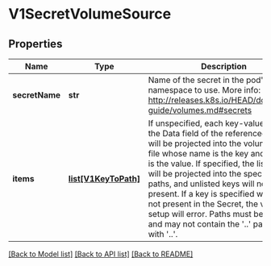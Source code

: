 # V1SecretVolumeSource

## Properties
Name | Type | Description | Notes
------------ | ------------- | ------------- | -------------
**secretName** | **str** | Name of the secret in the pod&#39;s namespace to use. More info: http://releases.k8s.io/HEAD/docs/user-guide/volumes.md#secrets | [optional] 
**items** | [**list[V1KeyToPath]**](V1KeyToPath.md) | If unspecified, each key-value pair in the Data field of the referenced Secret will be projected into the volume as a file whose name is the key and content is the value. If specified, the listed keys will be projected into the specified paths, and unlisted keys will not be present. If a key is specified which is not present in the Secret, the volume setup will error. Paths must be relative and may not contain the &#39;..&#39; path or start with &#39;..&#39;. | [optional] 

[[Back to Model list]](../README.md#documentation-for-models) [[Back to API list]](../README.md#documentation-for-api-endpoints) [[Back to README]](../README.md)


